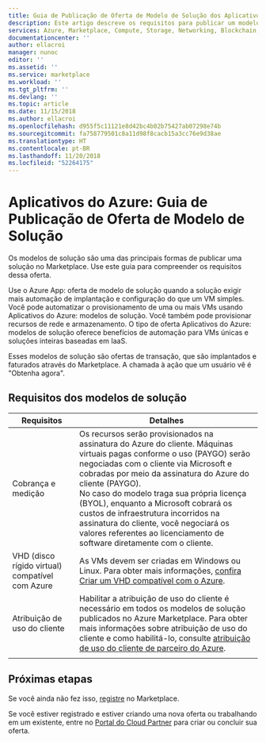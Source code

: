 ```yaml
---
title: Guia de Publicação de Oferta de Modelo de Solução dos Aplicativos do Azure
description: Este artigo descreve os requisitos para publicar um modelo de solução no Azure Marketplace.
services: Azure, Marketplace, Compute, Storage, Networking, Blockchain, Security
documentationcenter: ''
author: ellacroi
manager: nunoc
editor: ''
ms.assetid: ''
ms.service: marketplace
ms.workload: ''
ms.tgt_pltfrm: ''
ms.devlang: ''
ms.topic: article
ms.date: 11/15/2018
ms.author: ellacroi
ms.openlocfilehash: d955f5c11121e8d42bc4b02b75427ab07298e74b
ms.sourcegitcommit: fa758779501c8a11d98f8cacb15a3cc76e9d38ae
ms.translationtype: HT
ms.contentlocale: pt-BR
ms.lasthandoff: 11/20/2018
ms.locfileid: "52264175"
---
```

# <a name="azure-applications-solution-template-offer-publishing-guide"></a>Aplicativos do Azure: Guia de Publicação de Oferta de Modelo de Solução

Os modelos de solução são uma das principais formas de publicar uma solução no Marketplace. Use este guia para compreender os requisitos dessa oferta. 

Use o Azure App: oferta de modelo de solução quando a solução exigir mais automação de implantação e configuração do que um VM simples. Você pode automatizar o provisionamento de uma ou mais VMs usando Aplicativos do Azure: modelos de solução. Você também pode provisionar recursos de rede e armazenamento. O tipo de oferta Aplicativos do Azure: modelos de solução oferece benefícios de automação para VMs únicas e soluções inteiras baseadas em IaaS.

Esses modelos de solução são ofertas de transação, que são implantados e faturados através do Marketplace. A chamada à ação que um usuário vê é "Obtenha agora".


## <a name="requirements-for-solution-templates"></a>Requisitos dos modelos de solução

| **Requisitos** | **Detalhes**  |
| ---------------  | -----------  |
|Cobrança e medição    |  Os recursos serão provisionados na assinatura do Azure do cliente. Máquinas virtuais pagas conforme o uso (PAYGO) serão negociadas com o cliente via Microsoft e cobradas por meio da assinatura do Azure do cliente (PAYGO).  <br/> No caso do modelo traga sua própria licença (BYOL), enquanto a Microsoft cobrará os custos de infraestrutura incorridos na assinatura do cliente, você negociará os valores referentes ao licenciamento de software diretamente com o cliente.   |
|VHD (disco rígido virtual) compatível com Azure  |   As VMs devem ser criadas em Windows ou Linux.  Para obter mais informações, [confira Criar um VHD compatível com o Azure](./cloud-partner-portal/virtual-machine/cpp-create-vhd.md). |
| Atribuição de uso do cliente | Habilitar a atribuição de uso do cliente é necessário em todos os modelos de solução publicados no Azure Marketplace. Para obter mais informações sobre atribuição de uso do cliente e como habilitá-lo, consulte [atribuição de uso do cliente de parceiro do Azure](./azure-partner-customer-usage-attribution.md).  |
|  |  |


## <a name="next-steps"></a>Próximas etapas
Se você ainda não fez isso, [registre](https://azuremarketplace.microsoft.com/sell) no Marketplace.

Se você estiver registrado e estiver criando uma nova oferta ou trabalhando em um existente, entre no [Portal do Cloud Partner](https://cloudpartner.azure.com) para criar ou concluir sua oferta.
